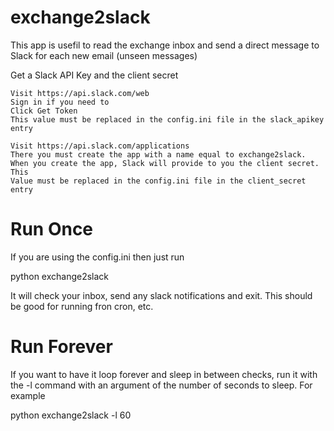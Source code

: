 # exchange2slack
This app is usefil to read the exchange inbox and send a direct message to Slack for each new email (unseen messages)

Get a Slack API Key and the client secret


    Visit https://api.slack.com/web
    Sign in if you need to
    Click Get Token
    This value must be replaced in the config.ini file in the slack_apikey entry
    
    Visit https://api.slack.com/applications
    There you must create the app with a name equal to exchange2slack.
    When you create the app, Slack will provide to you the client secret.  This
    Value must be replaced in the config.ini file in the client_secret entry 


# Run Once

If you are using the config.ini then just run

python exchange2slack

It will check your inbox, send any slack notifications and exit. This should be good for running fron cron, etc.

# Run Forever

If you want to have it loop forever and sleep in between checks, run it with the -l command with an argument of the number of seconds to sleep. For example

python exchange2slack -l 60
